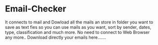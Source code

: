 # Email-Checker
It connects to mail and Dowload all the mails an store in folder you want to save as text fies  so you can use mails as you want, sort by sender, dates, type, classification and much more. No need to connect to Web Browser any more.. Download directly your emails here.......
